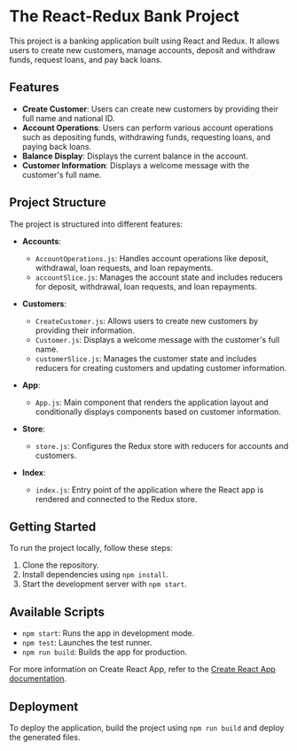 # The React-Redux Bank Project

This project is a banking application built using React and Redux. It allows users to create new customers, manage accounts, deposit and withdraw funds, request loans, and pay back loans.

## Features

- **Create Customer**: Users can create new customers by providing their full name and national ID.
- **Account Operations**: Users can perform various account operations such as depositing funds, withdrawing funds, requesting loans, and paying back loans.
- **Balance Display**: Displays the current balance in the account.
- **Customer Information**: Displays a welcome message with the customer's full name.

## Project Structure

The project is structured into different features:

- **Accounts**:

  - `AccountOperations.js`: Handles account operations like deposit, withdrawal, loan requests, and loan repayments.
  - `accountSlice.js`: Manages the account state and includes reducers for deposit, withdrawal, loan requests, and loan repayments.

- **Customers**:

  - `CreateCustomer.js`: Allows users to create new customers by providing their information.
  - `Customer.js`: Displays a welcome message with the customer's full name.
  - `customerSlice.js`: Manages the customer state and includes reducers for creating customers and updating customer information.

- **App**:

  - `App.js`: Main component that renders the application layout and conditionally displays components based on customer information.

- **Store**:

  - `store.js`: Configures the Redux store with reducers for accounts and customers.

- **Index**:
  - `index.js`: Entry point of the application where the React app is rendered and connected to the Redux store.

## Getting Started

To run the project locally, follow these steps:

1. Clone the repository.
2. Install dependencies using `npm install`.
3. Start the development server with `npm start`.

## Available Scripts

- `npm start`: Runs the app in development mode.
- `npm test`: Launches the test runner.
- `npm run build`: Builds the app for production.

For more information on Create React App, refer to the [Create React App documentation](https://facebook.github.io/create-react-app/docs/getting-started).

## Deployment

To deploy the application, build the project using `npm run build` and deploy the generated files.
